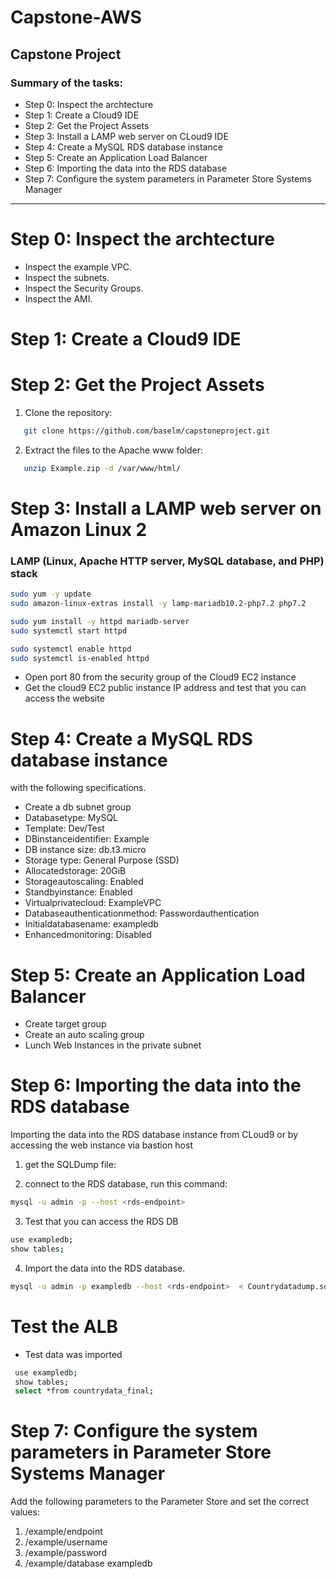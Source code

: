 # Capstone-AWS

## Capstone Project


### Summary of the tasks:
- Step 0:  Inspect the archtecture
- Step 1: Create a Cloud9 IDE 
- Step 2: Get the Project Assets 
- Step 3: Install a LAMP web server on CLoud9 IDE
- Step 4: Create a MySQL RDS database instance 
- Step 5: Create an Application Load Balancer 
- Step 6: Importing the data into the RDS database 
- Step 7: Configure the system parameters in Parameter Store Systems Manager 


--------------------------------------------------------------------------------------------------------------------------------------------------------------------------------

# Step 0:  Inspect the archtecture 
- Inspect the example VPC. 
- Inspect the subnets. 
- Inspect the Security Groups.
- Inspect the AMI.  


# Step 1: Create a Cloud9 IDE




# Step 2: Get the Project Assets 
1. Clone the repository:
```sh
   git clone https://github.com/baselm/capstoneproject.git
   ```
2. Extract the files to the Apache www folder:
```sh
   unzip Example.zip -d /var/www/html/
   ```
   
# Step 3: Install a LAMP web server on Amazon Linux 2

### LAMP (Linux, Apache HTTP server, MySQL database, and PHP) stack

```sh
sudo yum -y update
sudo amazon-linux-extras install -y lamp-mariadb10.2-php7.2 php7.2

sudo yum install -y httpd mariadb-server
sudo systemctl start httpd

sudo systemctl enable httpd
sudo systemctl is-enabled httpd
```




- Open port 80 from the security group of the Cloud9 EC2 instance
- Get the cloud9 EC2 public instance IP address and test that you can access the website 

# Step 4: Create a MySQL RDS database instance 
with the following specifications.
 -  Create a db subnet group 
 -  Databasetype: MySQL
 -  Template: Dev/Test
 -  DBinstanceidentifier: Example
 -  DB instance size: db.t3.micro
 -  Storage type: General Purpose (SSD)
 -  Allocatedstorage: 20GiB
 -  Storageautoscaling: Enabled
 -  Standbyinstance: Enabled
 -  Virtualprivatecloud: ExampleVPC
 -  Databaseauthenticationmethod: Passwordauthentication 
 -  Initialdatabasename: exampledb
 -  Enhancedmonitoring: Disabled

# Step 5: Create an Application Load Balancer
- Create target group 
- Create an auto scaling group 
- Lunch Web Instances in the private subnet
# Step 6: Importing the data into the RDS database
 Importing the data into the RDS database instance from CLoud9 or by accessing the web instance via bastion host
 1. get the SQLDump file:
 

 2. connect to the RDS database, run this command:
```sh
mysql -u admin -p --host <rds-endpoint>
 ```
 3. Test that you can access the RDS DB 
 ```sh
 use exampledb;	
 show tables; 

 ```
 
  
 4. Import the data into the RDS database.
 ```sh
 mysql -u admin -p exampledb --host <rds-endpoint>  < Countrydatadump.sql       
 ```
# Test the ALB 

- Test data was imported 
```sh
 use exampledb;	
 show tables; 
 select *from countrydata_final; 
 ```

# Step 7: Configure the system parameters in Parameter Store Systems Manager

Add the following parameters to the Parameter Store and set the correct values:

1. /example/endpoint 
2. /example/username   
3. /example/password  
4. /example/database exampledb

